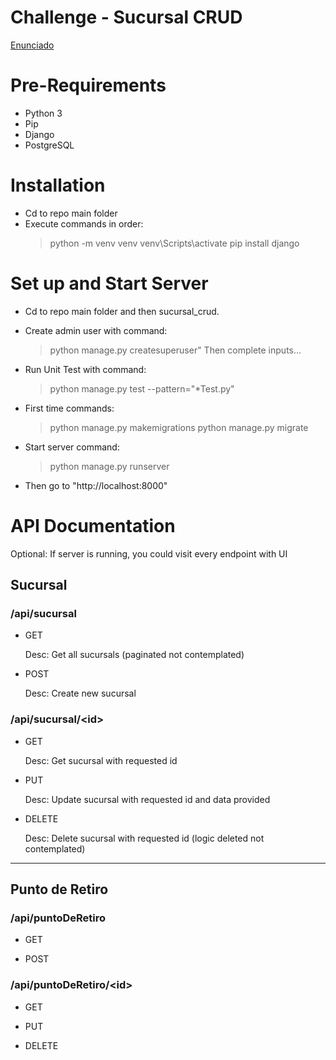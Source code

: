# Challenge - Sucursal CRUD

[Enunciado](https://github.com/cassa10/challenge-api/blob/main/doc/software-engineer_challenge-1.pdf)

# Pre-Requirements

- Python 3 
- Pip
- Django
- PostgreSQL


# Installation

- Cd to repo main folder 
- Execute commands in order: 
    >python -m venv venv
    >venv\Scripts\activate
    >pip install django

# Set up and Start Server

- Cd to repo main folder and then sucursal_crud.

- Create admin user with command: 
    >python manage.py createsuperuser"
    >Then complete inputs...

- Run Unit Test with command: 
    >python manage.py test --pattern="*Test.py"

- First time commands:
    >python manage.py makemigrations
    >python manage.py migrate

- Start server command:
    >python manage.py runserver

- Then go to "http://localhost:8000"


# API Documentation

Optional: If server is running, you could visit every endpoint with UI

## Sucursal

###  /api/sucursal

- GET

    Desc: Get all sucursals (paginated not contemplated)

- POST 

    Desc: Create new sucursal

### /api/sucursal/<id\>

- GET

    Desc: Get sucursal with requested id

- PUT

    Desc: Update sucursal with requested id and data provided

- DELETE

    Desc: Delete sucursal with requested id (logic deleted not contemplated)



---------

## Punto de Retiro 

###  /api/puntoDeRetiro

- GET

- POST

###  /api/puntoDeRetiro/<id\>

- GET

- PUT

- DELETE
